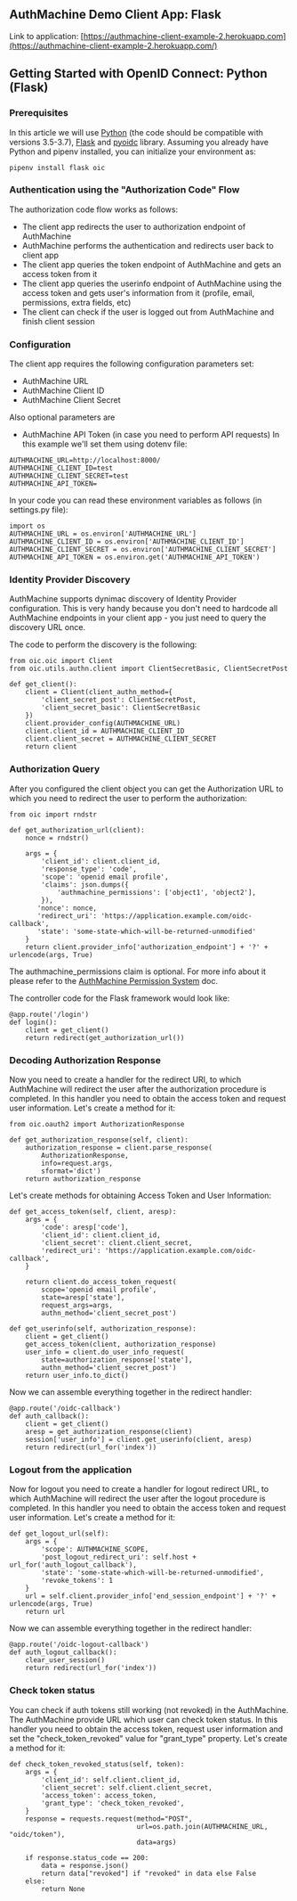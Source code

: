 ## AuthMachine Demo Client App: Flask 

Link to application: [https://authmachine-client-example-2.herokuapp.com](https://authmachine-client-example-2.herokuapp.com/)



## Getting Started with OpenID Connect: Python (Flask)

### Prerequisites


In this article we will use [Python](https://www.python.org/) (the code should be compatible with versions 3.5-3.7), 
[Flask](http://flask.pocoo.org/) and [pyoidc](https://github.com/OpenIDC/pyoidc) library. Assuming you already 
have Python and pipenv installed, you can initialize your environment as:

`pipenv install flask oic`

### Authentication using the "Authorization Code" Flow
The authorization code flow works as follows:
- The client app redirects the user to authorization endpoint of AuthMachine
- AuthMachine performs the authentication and redirects user back to client app
- The client app queries the token endpoint of AuthMachine and gets an access token from it
- The client app queries the userinfo endpoint of AuthMachine using the access token and gets user's information from 
  it (profile, email, permissions, extra fields, etc)
- The client can check if the user is logged out from AuthMachine and finish client session

### Configuration
The client app requires the following configuration parameters set:
- AuthMachine URL
- AuthMachine Client ID
- AuthMachine Client Secret

Also optional parameters are
- AuthMachine API Token (in case you need to perform API requests)
In this example we'll set them using dotenv file:

```
AUTHMACHINE_URL=http://localhost:8000/
AUTHMACHINE_CLIENT_ID=test
AUTHMACHINE_CLIENT_SECRET=test
AUTHMACHINE_API_TOKEN=
```

In your code you can read these environment variables as follows (in settings.py file):

```
import os
AUTHMACHINE_URL = os.environ['AUTHMACHINE_URL']
AUTHMACHINE_CLIENT_ID = os.environ['AUTHMACHINE_CLIENT_ID']
AUTHMACHINE_CLIENT_SECRET = os.environ['AUTHMACHINE_CLIENT_SECRET']
AUTHMACHINE_API_TOKEN = os.environ.get('AUTHMACHINE_API_TOKEN')
```

### Identity Provider Discovery
AuthMachine supports dynimac discovery of Identity Provider configuration. This is very 
handy because you don't need to hardcode all AuthMachine endpoints in your client 
app - you just need to query the discovery URL once.

The code to perform the discovery is the following:

```
from oic.oic import Client
from oic.utils.authn.client import ClientSecretBasic, ClientSecretPost

def get_client():
    client = Client(client_authn_method={
        'client_secret_post': ClientSecretPost,
        'client_secret_basic': ClientSecretBasic
    })
    client.provider_config(AUTHMACHINE_URL)
    client.client_id = AUTHMACHINE_CLIENT_ID
    client.client_secret = AUTHMACHINE_CLIENT_SECRET
    return client
```

### Authorization Query
After you configured the client object you can get the Authorization URL to which you need to redirect the user to 
perform the authorization:

```
from oic import rndstr

def get_authorization_url(client):
    nonce = rndstr()

    args = {
        'client_id': client.client_id,
        'response_type': 'code',
        'scope': 'openid email profile',
        'claims': json.dumps({
            'authmachine_permissions': ['object1', 'object2'],
        }),
       'nonce': nonce,
       'redirect_uri': 'https://application.example.com/oidc-callback',
       'state': 'some-state-which-will-be-returned-unmodified'
    }
    return client.provider_info['authorization_endpoint'] + '?' + urlencode(args, True)
```

The authmachine_permissions claim is optional. For more info about it please refer to the 
[AuthMachine Permission System](https://authmachine.com/docs/authmachine-access-control-system/) doc.

The controller code for the Flask framework would look like:

```
@app.route('/login')
def login():
    client = get_client()
    return redirect(get_authorization_url())
```

### Decoding Authorization Response
Now you need to create a handler for the redirect URI, to which AuthMachine will redirect the user after the 
authorization procedure is completed. In this handler you need to obtain the access token and request user information. 
Let's create a method for it:

```
from oic.oauth2 import AuthorizationResponse

def get_authorization_response(self, client):
    authorization_response = client.parse_response(
        AuthorizationResponse,
        info=request.args,
        sformat='dict')
    return authorization_response
```

Let's create methods for obtaining Access Token and User Information:

```
def get_access_token(self, client, aresp):
    args = {
        'code': aresp['code'],
        'client_id': client.client_id,
        'client_secret': client.client_secret,
        'redirect_uri': 'https://application.example.com/oidc-callback',    
    }

    return client.do_access_token_request(
        scope='openid email profile',
        state=aresp['state'],
        request_args=args,
        authn_method='client_secret_post')

def get_userinfo(self, authorization_response):
    client = get_client()
    get_access_token(client, authorization_response)
    user_info = client.do_user_info_request(
        state=authorization_response['state'],
        authn_method='client_secret_post')
    return user_info.to_dict()
```
Now we can assemble everything together in the redirect handler:
```
@app.route('/oidc-callback')
def auth_callback():
    client = get_client()
    aresp = get_authorization_response(client)
    session['user_info'] = client.get_userinfo(client, aresp)
    return redirect(url_for('index'))
```

### Logout from the application
Now for logout you need to create a handler for logout redirect URL, to which AuthMachine will redirect the user after 
the logout procedure is completed. In this handler you need to obtain the access token and request user information. 
Let's create a method for it:

```
def get_logout_url(self):
    args = {
        'scope': AUTHMACHINE_SCOPE,
        'post_logout_redirect_uri': self.host + url_for('auth_logout_callback'),
        'state': 'some-state-which-will-be-returned-unmodified',
        'revoke_tokens': 1
    }
    url = self.client.provider_info['end_session_endpoint'] + '?' + urlencode(args, True)
    return url
```
Now we can assemble everything together in the redirect handler:
```
@app.route('/oidc-logout-callback')
def auth_logout_callback():
    clear_user_session()
    return redirect(url_for('index'))
```

### Check token status
You can check if auth tokens still working (not revoked) in the AuthMachine. The AuthMachine provide URL which user 
can check token status. In this handler you need to obtain the access token, request user information and 
set the "check_token_revoked" value for "grant_type" property. 
Let's create a method for it:

```
def check_token_revoked_status(self, token):
    args = {
        'client_id': self.client.client_id,
        'client_secret': self.client.client_secret,
        'access_token': access_token,
        'grant_type': 'check_token_revoked',
    }
    response = requests.request(method="POST",
                                url=os.path.join(AUTHMACHINE_URL, "oidc/token"),
                                data=args)

    if response.status_code == 200:
        data = response.json()
        return data["revoked"] if "revoked" in data else False
    else:
        return None
```

